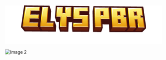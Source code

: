![Image 1](https://github.com/Jiyath5516F/Elys-PBR/blob/main/elyspbrminecraft.png)

![Image 2](https://api.mcpedl.com/storage/submissions/187054/images/elys-pbr_2.png)
